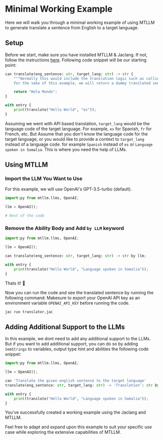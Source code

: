 # Minimal Working Example

Here we will walk you through a minimal working example of using MTLLM to generate translate a sentence from English to a target language.

## Setup

Before we start, make sure you have installed MTLLM & Jaclang. If not, follow the instructions [here](/docs/quickstart/installation).
Following code snippet will be our starting point:

```python | translator.jac
can translate(eng_sentence: str, target_lang: str) -> str {
    """Normally this would include the translation logic such as calling an API.
    For the sake of this example, we will return a dummy translated sentence."""

    return "Hola Mundo";
}

with entry {
    print(translate("Hello World", "es"));
}
```

Assuming we went with API based translation, `target_lang` would be the language code of the target language. For example, `es` for Spanish, `fr` for French, etc. But Assume that you don't know the language code for the target language, or you would like to provide a context to `target_lang` instead of a language code. for example `Spanish` instead of `es` or `Language spoken in Somalia`. This is where you need the help of LLMs.

## Using MTLLM

### Import the LLM You Want to Use

For this example, we will use OpenAI's GPT-3.5-turbo (default).

```python | translator.jac
import:py from mtllm.llms, OpenAI;

llm = OpenAI();

# Rest of the code
```

### Remove the Ability Body and Add `by LLM` keyword

```python | translator.jac
import:py from mtllm.llms, OpenAI;

llm = OpenAI();

can translate(eng_sentence: str, target_lang: str) -> str by llm;

with entry {
    print(translate("Hello World", "Language spoken in Somalia"));
}
```

Thats it! 🎊

Now you can run the code and see the translated sentence by running the following command:
Makesure to export your OpenAI API key as an environment variable `OPENAI_API_KEY` before running the code.

```bash
jac run translator.jac
```

## Adding Additional Support to the LLMs

In this example, we dont need to add any additional support to the LLMs. But if you want to add additional support, you can do so by adding `SemStrings` to variables, output type hint and abilities the following code snippet:

```python | translator.jac
import:py from mtllm.llms, OpenAI;

llm = OpenAI();

can 'Translate the given english sentence to the target language'
translate(eng_sentence: str, target_lang: str) -> 'Translation': str by llm;

with entry {
    print(translate("Hello World", "Language spoken in Somalia"));
}
```

You've successfully created a working example using the Jaclang and MTLLM.

Feel free to adapt and expand upon this example to suit your specific use case while exploring the extensive capabilities of MTLLM.
